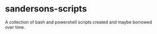 # sandersons-scripts
A collection of bash and powershell scripts created and maybe borrowed over time. 
